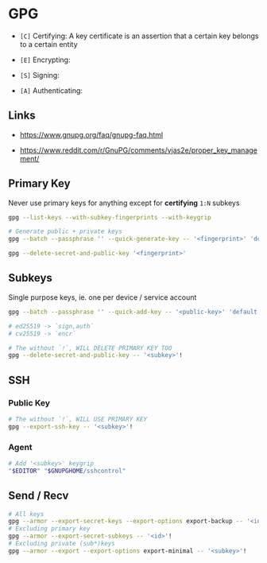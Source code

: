 # GPG

- `[C]` Certifying: A key certificate is an assertion that a certain key belongs to a certain entity

- `[E]` Encrypting:

- `[S]` Signing:

- `[A]` Authenticating:

## Links

- https://www.gnupg.org/faq/gnupg-faq.html

- https://www.reddit.com/r/GnuPG/comments/vjas2e/proper_key_management/

## Primary Key

Never use primary keys for anything except for **certifying** `1:N` subkeys

```bash
gpg --list-keys --with-subkey-fingerprints --with-keygrip
```

```bash
# Generate public + private keys
gpg --batch --passphrase '' --quick-generate-key -- '<fingerprint>' 'default' 'cert' 'never'
```

```bash
gpg --delete-secret-and-public-key '<fingerprint>'
```

## Subkeys

Single purpose keys, ie. one per device / service account

```bash
gpg --batch --passphrase '' --quick-add-key -- '<public-key>' 'default' 'sign,auth,encr'

# ed25519 -> `sign,auth`
# cv25519 -> `encr`
```

```bash
# The without `!`, WILL DELETE PRIMARY KEY TOO
gpg --delete-secret-and-public-key -- '<subkey>'!
```

## SSH

### Public Key

```bash
# The without `!`, WILL USE PRIMARY KEY
gpg --export-ssh-key -- '<subkey>'!
```

### Agent

```bash
# Add '<subkey>' keygrip
"$EDITOR" "$GNUPGHOME/sshcontrol"
```

## Send / Recv

```bash
# All keys
gpg --armor --export-secret-keys --export-options export-backup -- '<id>' | gpg --import
# Excluding primary key
gpg --armor --export-secret-subkeys -- '<id>'!
# Excluding private (sub*)keys
gpg --armor --export --export-options export-minimal -- '<subkey>'!
```
